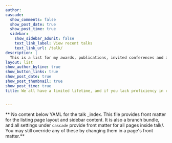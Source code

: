 ```yaml
---
author: 
cascade:
  show_comments: false
  show_post_date: true
  show_post_time: true
  sidebar:
    show_sidebar_adunit: false
    text_link_label: View recent talks
    text_link_url: /talk/
description: |
  This is a list for my awards, publications, invited conferences and all sorts of portfolio related to my professional and academic life. 
layout: list
show_author_byline: true
show_button_links: true
show_post_date: true
show_post_thumbnail: true
show_post_time: true
title: We all have a limited lifetime, and if you lack proficiency in one area, you must already excel in another.


---
```


** No content below YAML for the talk _index. This file provides front matter for the listing page layout and sidebar content. It is also a branch bundle, and all settings under `cascade` provide front matter for all pages inside talk/. You may still override any of these by changing them in a page's front matter.**
